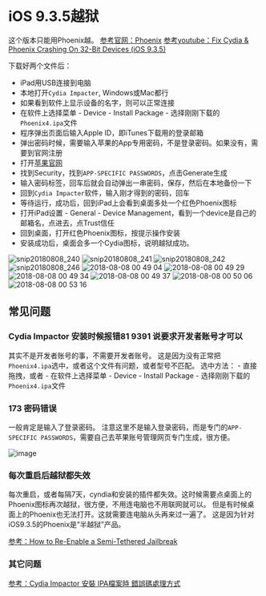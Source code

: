 # iOS 9.3.5越狱

这个版本只能用Phoenix越。
[参考官网：Phoenix](https://phoenixpwn.com/)
[参考youtube：Fix Cydia & Phoenix Crashing On 32-Bit Devices (iOS 9.3.5)](https://www.youtube.com/watch?v=zY9TwqFvTK8)

下载好两个文件后：
- iPad用USB连接到电脑
- 本地打开`Cydia Impacter`, Windows或Mac都行
- 如果看到软件上显示设备的名字，则可以正常连接
- 在软件上选择菜单 - Device - Install Package - 选择刚刚下载的`Phoenix4.ipa`文件
- 程序弹出页面后输入Apple ID，即iTunes下载用的登录邮箱
- 弹出密码时候，需要输入苹果的App专用密码，不是登录密码。如果没有，需要到官网注册
- 打开[苹果官网](https://appleid.apple.com/account/manage)
- 找到Security，找到`APP-SPECIFIC PASSWORDS`，点击Generate生成
- 输入密码标签，回车后就会自动弹出一串密码，保存，然后在本地备份一下
- 回到`Cydia Impacter`软件，输入刚才得到的密码，回车
- 等待运行，成功后，回到iPad上会看到桌面多处一个红色Phoenix图标
- 打开iPad设置 - General - Device Management，看到一个device是自己的邮箱名，点进去，点Trust信任
- 回到桌面，打开红色Phoenix图标，按提示操作安装
- 安装成功后，桌面会多一个Cydia图标，说明越狱成功。


![snip20180808_240](https://user-images.githubusercontent.com/14041622/43790913-99da15be-9aa6-11e8-8c34-539a23bde1e5.png)
![snip20180808_241](https://user-images.githubusercontent.com/14041622/43790914-9a402c3c-9aa6-11e8-9e56-7f33ca2d1715.png)
![snip20180808_242](https://user-images.githubusercontent.com/14041622/43790916-9aa712b2-9aa6-11e8-979e-5f872e814b8b.png)
![snip20180808_246](https://user-images.githubusercontent.com/14041622/43822340-6ea12bee-9b1e-11e8-8979-4d35ff96084a.png)
![2018-08-08 00 49 04](https://user-images.githubusercontent.com/14041622/43822359-78391a86-9b1e-11e8-94e5-90af2b5bac6b.png)
![2018-08-08 00 49 29](https://user-images.githubusercontent.com/14041622/43822360-78834ffc-9b1e-11e8-8632-3809770174d3.png)
![2018-08-08 00 49 34](https://user-images.githubusercontent.com/14041622/43822361-78cd6b14-9b1e-11e8-921d-1a81a069d2f1.png)
![2018-08-08 00 49 37](https://user-images.githubusercontent.com/14041622/43822362-791b2854-9b1e-11e8-94e7-26224cc25f2b.png)
![2018-08-08 00 50 06](https://user-images.githubusercontent.com/14041622/43822363-79663ec0-9b1e-11e8-8b36-cff7c61021b0.png)
![2018-08-08 00 53 16](https://user-images.githubusercontent.com/14041622/43822365-79aecfb4-9b1e-11e8-81da-337b915673ce.png)


## 常见问题
### Cydia Impactor 安装时候报错81 9391 说要求开发者账号才可以
其实不是开发者账号的事，不需要开发者账号。
这是因为没有正常把`Phoenix4.ipa`选中，或者这个文件有问题，或者型号不匹配。
选中方法：
    - 直接拖拽，或者
    - 在软件上选择菜单 - Device - Install Package - 选择刚刚下载的`Phoenix4.ipa`文件

### 173 密码错误
一般肯定是输入了登录密码。
注意这里不是输入登录密码，而是专门的`APP-SPECIFIC PASSWORDS`，需要自己去苹果账号管理网页专门生成，很方便。

![image](https://user-images.githubusercontent.com/14041622/43793256-946ac7d4-9aad-11e8-97fd-fe88abfa116e.png)

### 每次重启后越狱都失效
每次重启，或者每隔7天，cyndia和安装的插件都失效。这时候需要点桌面上的Phoenix图标再次越狱，很方便，不用连电脑也不用联网就可以。
但是有时候桌面上的Phoenix也无法打开。这就需要连电脑从头再来过一遍了。
这是因为针对iOS9.3.5的Phoenix是“半越狱”产品。

[参考：How to Re-Enable a Semi-Tethered Jailbreak](https://ios.gadgethacks.com/how-to/cydia-101-re-enable-semi-tethered-jailbreak-0180461/)


### 其它问题
[参考：Cydia Impactor 安裝 IPA檔案時 錯誤碼處理方式](http://bearnear.com/2017/11/cydia-impactor-%E5%AE%89%E8%A3%9D-ipa%E6%AA%94%E6%A1%88%E6%99%82-%E9%8C%AF%E8%AA%A4%E7%A2%BC%E8%99%95%E7%90%86%E6%96%B9%E5%BC%8F/)


